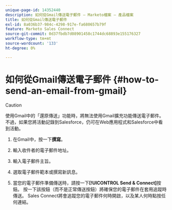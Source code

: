 ```yaml
---
unique-page-id: 14352440
description: 如何從Gmail傳送電子郵件 — Marketo檔案 — 產品檔案
title: 如何從Gmail傳送電子郵件
exl-id: 8a036b37-984c-4298-917e-fa680657b79f
feature: Marketo Sales Connect
source-git-commit: 0d37fbdb7d08901458c1744dc68893e155176327
workflow-type: tm+mt
source-wordcount: '133'
ht-degree: 0%

---
```


# 如何從Gmail傳送電子郵件 {#how-to-send-an-email-from-gmail}

>[!CAUTION]
>
>使用Gmail中的「還原傳送」功能時，將無法使用Gmail擴充功能傳送電子郵件。不過，如果您將活動記錄到Salesforce，仍可在Web應用程式和Salesforce中看到活動。

1. 在Gmail中，按一下&#x200B;**撰寫**。

1. 輸入收件者的電子郵件地址。

1. 輸入電子郵件主旨。

1. 選取電子郵件範本或撰寫新訊息。

1. 當您的電子郵件準備傳送時，請按一下&#x200B;**[!UICONTROL Send & Connect]**&#x200B;按鈕。 按一下該按鈕（而不是正常傳送按鈕）將確保您的電子郵件在套用追蹤時傳送。 Sales Connect將會追蹤您的電子郵件何時開啟，以及某人何時點按任何連結。
